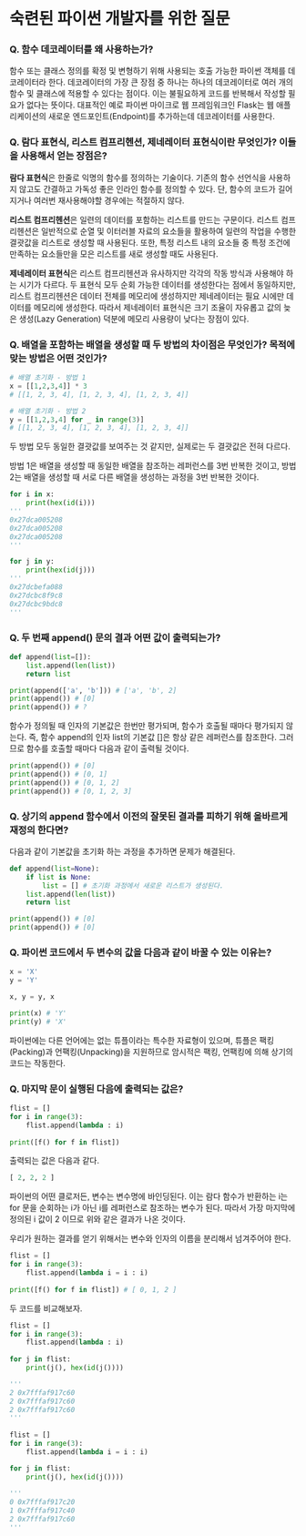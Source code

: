 # 숙련된 파이썬 개발자를 위한 질문

### Q. 함수 데코레이터를 왜 사용하는가?

함수 또는 클래스 정의를 확정 및 변형하기 위해 사용되는 호출 가능한 파이썬 객체를 데코레이터라 한다. 데코레이터의 가장 큰 장점 중 하나는 하나의 데코레이터로 여러 개의 함수 및 클래스에 적용할 수 있다는 점이다. 이는 불필요하게 코드를 반복해서 작성할 필요가 없다는 뜻이다. 대표적인 예로 파이썬 마이크로 웹 프레임워크인 Flask는 웹 애플리케이션의 새로운 엔드포인트(Endpoint)를 추가하는데 데코레이터를 사용한다.



### Q. 람다 표현식, 리스트 컴프리헨션, 제네레이터 표현식이란 무엇인가? 이들을 사용해서 얻는 장점은?

**람다 표현식**은 한줄로 익명의 함수를 정의하는 기술이다. 기존의 함수 선언식을 사용하지 않고도 간결하고 가독성 좋은 인라인 함수를 정의할 수 있다. 단, 함수의 코드가 길어지거나 여러번 재사용해야할 경우에는 적절하지 않다.

**리스트 컴프리헨션**은 일련의 데이터를 포함하는 리스트를 만드는 구문이다. 리스트 컴프리헨션은 일반적으로 순열 및 이터러블 자료의 요소들을 활용하여 일련의 작업을 수행한 결괏값을 리스트로 생성할 때 사용된다. 또한, 특정 리스트 내의 요소들 중 특정 조건에 만족하는 요소들만을 모은 리스트를 새로 생성할 때도 사용된다.

**제네레이터 표현식**은 리스트 컴프리헨션과 유사하지만 각각의 작동 방식과 사용해야 하는 시기가 다르다. 두 표현식 모두 순회 가능한 데이터를 생성한다는 점에서 동일하지만, 리스트 컴프리헨션은 데이터 전체를 메모리에 생성하지만 제네레이터는 필요 시에만 데이터를 메모리에 생성한다. 따라서 제네레이터 표현식은 크기 조율이 자유롭고 값의 늦은 생성(Lazy Generation) 덕분에 메모리 사용량이 낮다는 장점이 있다.



### Q. 배열을 포함하는 배열을 생성할 때 두 방법의 차이점은 무엇인가? 목적에 맞는 방법은 어떤 것인가?

```python
# 배열 초기화 - 방법 1
x = [[1,2,3,4]] * 3
# [[1, 2, 3, 4], [1, 2, 3, 4], [1, 2, 3, 4]]

# 배열 초기화 - 방법 2
y = [[1,2,3,4] for _ in range(3)]
# [[1, 2, 3, 4], [1, 2, 3, 4], [1, 2, 3, 4]]
```

두 방법 모두 동일한 결괏값를 보여주는 것 같지만, 실제로는 두 결괏값은 전혀 다르다.

방법 1은 배열을 생성할 때 동일한 배열을 참조하는 레퍼런스를 3번 반복한 것이고, 방법 2는 배열을 생성할 때 서로 다른 배열을 생성하는 과정을 3번 반복한 것이다.

```python
for i in x:
    print(hex(id(i)))
'''
0x27dca005208
0x27dca005208
0x27dca005208
'''

for j in y:
    print(hex(id(j)))
'''
0x27dcbefa088
0x27dcbc8f9c8
0x27dcbc9bdc8
'''
```



### Q. 두 번째 append() 문의 결과 어떤 값이 출력되는가?

```python
def append(list=[]):
    list.append(len(list))
    return list

print(append(['a', 'b'])) # ['a', 'b', 2]
print(append()) # [0]
print(append()) # ?
```

함수가 정의될 때 인자의 기본값은 한번만 평가되며, 함수가 호출될 때마다 평가되지 않는다. 즉, 함수 append의 인자 list의 기본값 []은 항상 같은 레퍼런스를 참조한다. 그러므로 함수를 호출할 때마다 다음과 같이 출력될 것이다.

```python
print(append()) # [0]
print(append()) # [0, 1]
print(append()) # [0, 1, 2]
print(append()) # [0, 1, 2, 3]
```



### Q. 상기의 append 함수에서 이전의 잘못된 결과를 피하기 위해 올바르게 재정의 한다면?

다음과 같이 기본값을 초기화 하는 과정을 추가하면 문제가 해결된다.

```python
def append(list=None):
    if list is None:
        list = [] # 초기화 과정에서 새로운 리스트가 생성된다.
    list.append(len(list))
    return list

print(append()) # [0]
print(append()) # [0]
```



### Q. 파이썬 코드에서 두 변수의 값을 다음과 같이 바꿀 수 있는 이유는?

```python
x = 'X'
y = 'Y'

x, y = y, x

print(x) # 'Y'
print(y) # 'X'
```

파이썬에는 다른 언어에는 없는 튜플이라는 특수한 자료형이 있으며, 튜플은 팩킹(Packing)과 언팩킹(Unpacking)을 지원하므로 암시적은 팩킹, 언팩킹에 의해 상기의 코드는 작동한다.



### Q. 마지막 문이 실행된 다음에 출력되는 값은?

```python
flist = []
for i in range(3):
    flist.append(lambda : i)
    
print([f() for f in flist])
```

출력되는 값은 다음과 같다.

```python
[ 2, 2, 2 ]
```

파이썬의 어떤 클로저든, 변수는 변수명에 바인딩된다. 이는 람다 함수가 반환하는 i는 for 문을 순회하는 i가 아닌 i를 레퍼런스로 참조하는 변수가 된다. 따라서 가장 마지막에 정의된 i 값이 2 이므로 위와 같은 결과가 나온 것이다.

우리가 원하는 결과를 얻기 위해서는 변수와 인자의 이름을 분리해서 넘겨주어야 한다.

```python
flist = []
for i in range(3):
    flist.append(lambda i = i : i)
    
print([f() for f in flist]) # [ 0, 1, 2 ]
```

두 코드를 비교해보자.

```python
flist = []
for i in range(3):
    flist.append(lambda : i)
    
for j in flist:
    print(j(), hex(id(j())))

'''
2 0x7fffaf917c60
2 0x7fffaf917c60
2 0x7fffaf917c60
'''
    
flist = []
for i in range(3):
    flist.append(lambda i = i : i)

for j in flist:
    print(j(), hex(id(j())))
    
'''
0 0x7fffaf917c20
1 0x7fffaf917c40
2 0x7fffaf917c60
'''
```

